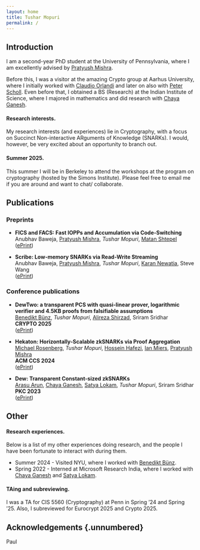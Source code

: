 ```yaml
---
layout: home
title: Tushar Mopuri
permalink: /
---
```


## Introduction

I am a second-year PhD student at the University of Pennsylvania, where I am excellently advised by [Pratyush Mishra](https://pratyushmishra.com/). 

Before this, I was a visitor at the amazing Crypto group at Aarhus University, where I initially worked with [Claudio Orlandi](https://cs.au.dk/%7Eorlandi/) and later on also with [Peter Scholl](https://pascholl.github.io/). Even before that, I obtained a BS (Research) at the Indian Institute of Science, where I majored in mathematics and did research with [Chaya Ganesh](https://www.csa.iisc.ac.in/~chaya/).

#### Research interests.
My research interests (and experiences) lie in Cryptography, with a focus on Succinct Non-interactive ARguments of Knowledge (SNARKs). I would, however, be very excited about an opportunity to branch out.

#### Summer 2025.
This summer I will be in Berkeley to attend the workshops at the program on cryptography (hosted by the Simons Institute). Please feel free to email me if you are around and want to chat/ collaborate.

## Publications

### Preprints

* **FICS and FACS: Fast IOPPs and Accumulation via Code-Switching**  
Anubhav Baweja, [Pratyush Mishra](https://pratyushmishra.com/), _Tushar Mopuri_, [Matan Shtepel](https://matanshtepel.com/)  
([ePrint](https://eprint.iacr.org/2025/737))

* **<span class="textsc">Scribe</span>: Low-memory SNARKs via Read-Write Streaming**\
Anubhav Baweja, [Pratyush Mishra](https://pratyushmishra.com/), _Tushar Mopuri_, [Karan Newatia](https://karannewatia.github.io/), Steve Wang\
([ePrint](https://eprint.iacr.org/2024/1970))

### Conference publications

* **DewTwo: a transparent PCS with quasi-linear prover, logarithmic verifier and 4.5KB proofs from falsifiable assumptions**  
[Benedikt Bünz](https://cs.nyu.edu/~bb/), _Tushar Mopuri_, [Alireza Shirzad](https://alireza-shirzad.github.io/), Sriram Sridhar\
**CRYPTO 2025**\
([ePrint](https://eprint.iacr.org/2025/129))

* **<span class="textsc">Hekaton</span>: Horizontally-Scalable zkSNARKs via Proof Aggregation**  
[Michael Rosenberg](https://mrosenberg.pub/), _Tushar Mopuri_, [Hossein Hafezi](https://hosseinhafezi.com/), [Ian Miers](https://www.cs.umd.edu/people/imiers), [Pratyush Mishra](https://pratyushmishra.com/)\
**ACM CCS 2024**\
([ePrint](https://eprint.iacr.org/2024/1208))

* **Dew: Transparent Constant-sized zkSNARKs**  
[Arasu Arun](https://arasua.run/), [Chaya Ganesh](https://www.csa.iisc.ac.in/~chaya/), [Satya Lokam](https://www.microsoft.com/en-us/research/people/satya/), _Tushar Mopuri_, Sriram Sridhar\
**PKC 2023**\
([ePrint](https://eprint.iacr.org/2022/419))

## Other

#### Research experiences.
Below is a list of my other experiences doing research, and the people I have been fortunate to interact with during them.

* Summer 2024 - Visited NYU, where I worked with [Benedikt Bünz](https://cs.nyu.edu/~bb/).
* Spring 2022 - Interned at Microsoft Research India, where I worked with [Chaya Ganesh](https://www.csa.iisc.ac.in/~chaya/) and [Satya Lokam](https://www.microsoft.com/en-us/research/people/satya/).

#### TAing and subreviewing.
I was a TA for CIS 5560 (Cryptography) at Penn in Spring ’24 and Spring ’25. Also, I subreviewed for Eurocrypt 2025 and Crypto 2025.


## Acknowledgements {.unnumbered}

Paul

